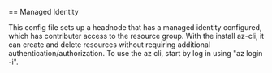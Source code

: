 == Managed Identity

This config file sets up a headnode that has a managed identity configured, which has contributer access to the resource group.
With the install az-cli, it can create and delete resources without requiring additional authentication/authorization.
To use the az cli, start by log in using "az login -i".
